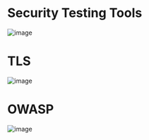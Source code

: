 # Security Testing Tools


![image](https://user-images.githubusercontent.com/55741060/219594277-1ea2a882-ac69-44b1-a3a2-9273144afd0d.png)


# TLS

![image](https://user-images.githubusercontent.com/55741060/219594021-d4d55bca-f9a6-4dc4-9252-98330b6dabe5.png)

# OWASP

![image](https://user-images.githubusercontent.com/55741060/219593896-7a72e12f-a437-457f-8f88-b6aae2334d30.png)


